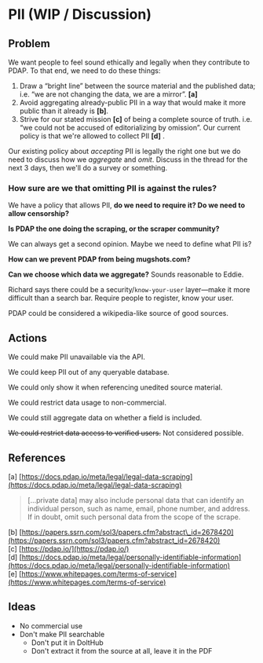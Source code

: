 # PII \(WIP / Discussion\)

## Problem

We want people to feel sound ethically and legally when they contribute to PDAP. To that end, we need to do these things: 

1. Draw a “bright line” between the source material and the published data; i.e. “we are not changing the data, we are a mirror”. **\[a\]** 
2. Avoid aggregating already-public PII in a way that would make it more public than it already is **\[b\]**.
3. Strive for our stated mission **\[c\]** of being a complete source of truth. i.e. “we could not be accused of editorializing by omission”. Our current policy is that we're allowed to collect PII **\[d\]** . 

Our existing policy about _accepting_ PII is legally the right one but we do need to discuss how we _aggregate_ and _omit_. Discuss in the thread for the next 3 days, then we'll do a survey or something. 

### How sure are we that omitting PII is against the rules?

We have a policy that allows PII, **do we need to require it? Do we need to allow censorship?**

**Is PDAP the one doing the scraping, or the scraper community?**

We can always get a second opinion. Maybe we need to define what PII is?

**How can we prevent PDAP from being mugshots.com?**

**Can we choose which data we aggregate?** Sounds reasonable to Eddie.

Richard says there could be a security/`know-your-user` layer—make it more difficult than a search bar. Require people to register, know your user.

PDAP could be considered a wikipedia-like source of good sources.

## Actions

We could make PII unavailable via the API.

We could keep PII out of any queryable database.

We could only show it when referencing unedited source material.

We could restrict data usage to non-commercial.

We could still aggregate data on whether a field is included.

~~We could restrict data access to verified users.~~ Not considered possible.

## References

\[a\] [https://docs.pdap.io/meta/legal/legal-data-scraping](https://docs.pdap.io/meta/legal/legal-data-scraping)

> \[...private data\] may also include personal data that can identify an individual person, such as name, email, phone number, and address. If in doubt, omit such personal data from the scope of the scrape.

\[b\] [https://papers.ssrn.com/sol3/papers.cfm?abstract\_id=2678420](https://papers.ssrn.com/sol3/papers.cfm?abstract_id=2678420)   
\[c\] [https://pdap.io/](https://pdap.io/)   
\[d\] [https://docs.pdap.io/meta/legal/personally-identifiable-information](https://docs.pdap.io/meta/legal/personally-identifiable-information)  
\[e\] [https://www.whitepages.com/terms-of-service](https://www.whitepages.com/terms-of-service)

## Ideas

* No commercial use
* Don't make PII searchable
  * Don't put it in DoltHub
  * Don't extract it from the source at all, leave it in the PDF

